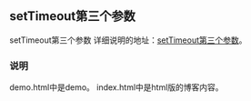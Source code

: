 ## setTimeout第三个参数

setTimeout第三个参数
详细说明的地址：[setTimeout第三个参数](http://www.zhuyuntao.cn/settimeout第三个参数/)。

### 说明

demo.html中是demo。
index.html中是html版的博客内容。